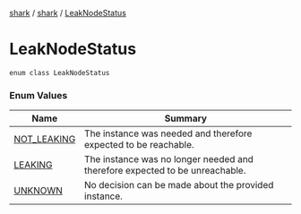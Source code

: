[shark](../../index.md) / [shark](../index.md) / [LeakNodeStatus](./index.md)

# LeakNodeStatus

`enum class LeakNodeStatus`

### Enum Values

| Name | Summary |
|---|---|
| [NOT_LEAKING](-n-o-t_-l-e-a-k-i-n-g.md) | The instance was needed and therefore expected to be reachable. |
| [LEAKING](-l-e-a-k-i-n-g.md) | The instance was no longer needed and therefore expected to be unreachable. |
| [UNKNOWN](-u-n-k-n-o-w-n.md) | No decision can be made about the provided instance. |
